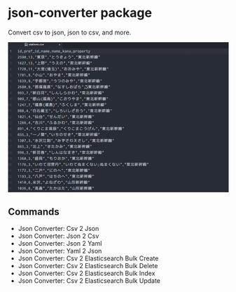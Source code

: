 # json-converter package

Convert csv to json, json to csv, and more.

![overview](https://raw.githubusercontent.com/KunihikoKido/atom-json-converter/master/screenshots/overview.gif)

## Commands
* Json Converter: Csv 2 Json
* Json Converter: Json 2 Csv
* Json Converter: Json 2 Yaml
* Json Converter: Yaml 2 Json
* Json Converter: Csv 2 Elasticsearch Bulk Create
* Json Converter: Csv 2 Elasticsearch Bulk Delete
* Json Converter: Csv 2 Elasticsearch Bulk Index
* Json Converter: Csv 2 Elasticsearch Bulk Update
